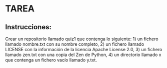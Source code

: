 # TAREA

## Instrucciones:
Crear un repositorio llamado quiz1 que contenga lo siguiente: 1) un fichero llamado nombre.txt con su nombre completo, 2) un fichero llamado LICENSE con la información de la licencia Apache License 2.0, 3) un fichero llamado zen.txt con una copia del Zen de Python, 4) un directorio llamado x que contenga un fichero vacío llamado y.txt.